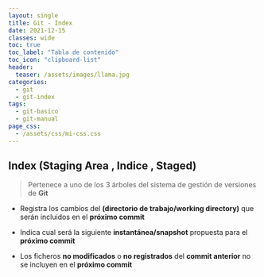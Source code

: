 ```yaml
---
layout: single
title: Git - Index
date: 2021-12-15
classes: wide
toc: true
toc_label: "Tabla de contenido"
toc_icon: "clipboard-list"
header:
  teaser: /assets/images/llama.jpg
categories:
  - git
  - git-index
tags:
  - git-basico
  - git-manual
page_css: 
  - /assets/css/mi-css.css
---
```


## Index (Staging Area , Indice , Staged)

> Pertenece a uno de los 3 árboles del sistema de gestión de versiones de **Git**

* Registra los cambios del **(directorio de trabajo/working directory)** que serán incluidos en el **próximo commit**

* Indica cual será la siguiente **instantánea/snapshot** propuesta para el **próximo commit**

* Los ficheros **no modificados** o **no registrados** del **commit anterior** no se incluyen en el **próximo commit**

